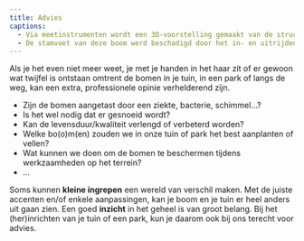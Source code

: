 ```yaml
---
title: Advies
captions:
  - Via meetinstrumenten wordt een 3D-voorstelling gemaakt van de structuur van de stam over 1m. De resultaten waren doorslaggevend om de boom te vellen.
  - De stamvoet van deze boom werd beschadigd door het in- en uitrijden tijdens bouwwerken. Vraag ons advies om dit te voorkomen.
---
```

Als je het even niet meer weet, je met je handen in het haar zit of er gewoon wat twijfel is ontstaan omtrent de bomen in je tuin, in een park of langs de weg, kan een extra, professionele opinie verhelderend zijn.

* Zijn de bomen aangetast door een ziekte, bacterie, schimmel…?
*	Is het wel nodig dat er gesnoeid wordt?
*	Kan de levensduur/kwaliteit verlengd of verbeterd worden?
* Welke bo(o)m(en) zouden we in onze tuin of park het best aanplanten of vellen?
*	Wat kunnen we doen om de bomen te beschermen tijdens werkzaamheden op het terrein?
*	…

Soms kunnen **kleine ingrepen** een wereld van verschil maken. Met de juiste accenten en/of enkele aanpassingen, kan je boom en je tuin er heel anders uit gaan zien. Een goed **inzicht** in het geheel is van groot belang. Bij het (her)inrichten van je tuin of een park, kun je daarom ook bij ons terecht voor advies.
